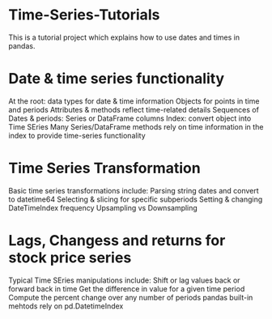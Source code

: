 # Time-Series-Tutorials
This is a tutorial project which explains how to use dates and times in pandas.

# Date & time series functionality
At the root: data types for date & time information
  Objects for points in time and periods
  Attributes & methods reflect time-related details
Sequences of Dates & periods:
  Series or DataFrame columns
  Index: convert object into Time SEries
Many Series/DataFrame methods rely on time information in the index to provide time-series functionality


# Time Series Transformation
Basic time series transformations include:
  Parsing string dates and convert to datetime64
  Selecting & slicing for specific subperiods
  Setting & changing DateTimeIndex frequency 
    Upsampling vs Downsampling
 
 # Lags, Changess and returns for stock price series
 Typical Time SEries manipulations include:
  Shift or lag values back or forward back in time
  Get the difference in value for a given time period
  Compute the percent change over any number of periods
 pandas built-in mehtods rely on pd.DatetimeIndex
 
